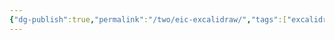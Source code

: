 ```yaml
---
{"dg-publish":true,"permalink":"/two/eic-excalidraw/","tags":["excalidraw"],"noteIcon":""}
---
```

<style> .container {font-family: sans-serif; text-align: center;} .button-wrapper button {z-index: 1;height: 40px; width: 100px; margin: 10px;padding: 5px;} .excalidraw .App-menu_top .buttonList { display: flex;} .excalidraw-wrapper { height: 800px; margin: 50px; position: relative;} :root[dir="ltr"] .excalidraw .layer-ui__wrapper .zen-mode-transition.App-menu_bottom--transition-left {transform: none;} </style><script src="https://cdn.jsdelivr.net/npm/react@17/umd/react.production.min.js"></script><script src="https://cdn.jsdelivr.net/npm/react-dom@17/umd/react-dom.production.min.js"></script><script type="text/javascript" src="https://cdn.jsdelivr.net/npm/@excalidraw/excalidraw@0/dist/excalidraw.production.min.js"></script><div id="EICexcalidraw.md"></div><script>(function(){const InitialData={"type":"excalidraw","version":2,"source":"https://github.com/zsviczian/obsidian-excalidraw-plugin/releases/tag/1.8.23","elements":[{"id":"O1MBnmFhhtCTb03i47KZ8","type":"rectangle","x":-10.466796875,"y":-135.955078125,"width":141,"height":57,"angle":0,"strokeColor":"#000000","backgroundColor":"transparent","fillStyle":"hachure","strokeWidth":1,"strokeStyle":"solid","roughness":1,"opacity":100,"groupIds":[],"roundness":{"type":3},"seed":1415768156,"version":18,"versionNonce":780070372,"isDeleted":false,"boundElements":[{"type":"text","id":"giJ2V60M"},{"id":"Xcj3VtoyvDQOEu_FFJnd1","type":"arrow"}],"updated":1681741358141,"link":null,"locked":false},{"id":"giJ2V60M","type":"text","x":38.643218994140625,"y":-119.955078125,"width":42.77996826171875,"height":25,"angle":0,"strokeColor":"#000000","backgroundColor":"transparent","fillStyle":"hachure","strokeWidth":1,"strokeStyle":"solid","roughness":1,"opacity":100,"groupIds":[],"roundness":null,"seed":1849873380,"version":4,"versionNonce":1921133284,"isDeleted":false,"boundElements":null,"updated":1681741324223,"link":null,"locked":false,"text":"TBS","rawText":"TBS","fontSize":20,"fontFamily":1,"textAlign":"center","verticalAlign":"middle","baseline":18,"containerId":"O1MBnmFhhtCTb03i47KZ8","originalText":"TBS","lineHeight":1.25},{"id":"X01phWcChIIOj_Rw4fRG8","type":"diamond","x":-217.1796875,"y":-82.001953125,"width":109,"height":82,"angle":0,"strokeColor":"#000000","backgroundColor":"transparent","fillStyle":"hachure","strokeWidth":1,"strokeStyle":"solid","roughness":1,"opacity":100,"groupIds":[],"roundness":{"type":2},"seed":899176924,"version":27,"versionNonce":2133388900,"isDeleted":false,"boundElements":[{"type":"text","id":"7F7p48Bp"},{"id":"Xcj3VtoyvDQOEu_FFJnd1","type":"arrow"},{"id":"-R-PucobF2ZFFG1ITNyzR","type":"arrow"}],"updated":1681741360332,"link":null,"locked":false},{"id":"7F7p48Bp","type":"text","x":-181.05967712402344,"y":-53.501953125,"width":37.259979248046875,"height":25,"angle":0,"strokeColor":"#000000","backgroundColor":"transparent","fillStyle":"hachure","strokeWidth":1,"strokeStyle":"solid","roughness":1,"opacity":100,"groupIds":[],"roundness":null,"seed":1604925540,"version":7,"versionNonce":180036060,"isDeleted":false,"boundElements":null,"updated":1681741329787,"link":null,"locked":false,"text":"EIC","rawText":"EIC","fontSize":20,"fontFamily":1,"textAlign":"center","verticalAlign":"middle","baseline":18,"containerId":"X01phWcChIIOj_Rw4fRG8","originalText":"EIC","lineHeight":1.25},{"type":"rectangle","version":35,"versionNonce":1696590564,"isDeleted":false,"id":"SmSbaqB7_diMm-xcnQNIl","fillStyle":"hachure","strokeWidth":1,"strokeStyle":"solid","roughness":1,"opacity":100,"angle":0,"x":-39.4140625,"y":87.4609375,"strokeColor":"#000000","backgroundColor":"transparent","width":141,"height":60,"seed":489076700,"groupIds":[],"roundness":{"type":3},"boundElements":[{"type":"text","id":"tVmzExSx"},{"id":"-R-PucobF2ZFFG1ITNyzR","type":"arrow"}],"updated":1681741360332,"link":null,"locked":false},{"type":"text","version":34,"versionNonce":1490628324,"isDeleted":false,"id":"tVmzExSx","fillStyle":"hachure","strokeWidth":1,"strokeStyle":"solid","roughness":1,"opacity":100,"angle":0,"x":-14.414039611816406,"y":92.4609375,"strokeColor":"#000000","backgroundColor":"transparent","width":90.99995422363281,"height":50,"seed":933643236,"groupIds":[],"roundness":null,"boundElements":null,"updated":1681741348038,"link":null,"locked":false,"fontSize":20,"fontFamily":1,"text":"DER \nSPIEGEL","rawText":"DER SPIEGEL","textAlign":"center","verticalAlign":"middle","containerId":"SmSbaqB7_diMm-xcnQNIl","originalText":"DER SPIEGEL","lineHeight":1.25,"baseline":43},{"id":"Xcj3VtoyvDQOEu_FFJnd1","type":"arrow","x":-23.3203125,"y":-109.74609375,"width":112.5078125,"height":42.2421875,"angle":0,"strokeColor":"#000000","backgroundColor":"transparent","fillStyle":"hachure","strokeWidth":1,"strokeStyle":"solid","roughness":1,"opacity":100,"groupIds":[],"roundness":{"type":2},"seed":1702063076,"version":57,"versionNonce":798642780,"isDeleted":false,"boundElements":null,"updated":1681741358141,"link":null,"locked":false,"points":[[0,0],[-112.5078125,42.2421875]],"lastCommittedPoint":null,"startBinding":{"elementId":"O1MBnmFhhtCTb03i47KZ8","focus":0.6110054735719826,"gap":12.853515625},"endBinding":{"elementId":"X01phWcChIIOj_Rw4fRG8","focus":-0.4004942551679593,"gap":4.556747415546752},"startArrowhead":null,"endArrowhead":"arrow"},{"id":"-R-PucobF2ZFFG1ITNyzR","type":"arrow","x":-46.31640625,"y":113.98828125,"width":88.6328125,"height":130.5625,"angle":0,"strokeColor":"#000000","backgroundColor":"transparent","fillStyle":"hachure","strokeWidth":1,"strokeStyle":"solid","roughness":1,"opacity":100,"groupIds":[],"roundness":{"type":2},"seed":366454492,"version":42,"versionNonce":1834198364,"isDeleted":false,"boundElements":null,"updated":1681741360332,"link":null,"locked":false,"points":[[0,0],[-88.6328125,-130.5625]],"lastCommittedPoint":null,"startBinding":{"elementId":"SmSbaqB7_diMm-xcnQNIl","focus":-0.8258891621286084,"gap":6.90234375},"endBinding":{"elementId":"X01phWcChIIOj_Rw4fRG8","focus":-0.20454340040845795,"gap":3.4275731803413265},"startArrowhead":null,"endArrowhead":"arrow"},{"id":"JXg8ICFDOggJFfl9aoDWb","type":"arrow","x":-135.81640625,"y":-73.5859375,"width":113.046875,"height":40.453125,"angle":0,"strokeColor":"#000000","backgroundColor":"transparent","fillStyle":"hachure","strokeWidth":1,"strokeStyle":"solid","roughness":1,"opacity":100,"groupIds":[],"roundness":{"type":2},"seed":857322084,"version":38,"versionNonce":1353112412,"isDeleted":true,"boundElements":null,"updated":1681741355410,"link":null,"locked":false,"points":[[0,0],[113.046875,-40.453125]],"lastCommittedPoint":null,"startBinding":{"elementId":"X01phWcChIIOj_Rw4fRG8","focus":-0.5602713496279097,"gap":9.424061418977672},"endBinding":{"elementId":"O1MBnmFhhtCTb03i47KZ8","focus":0.674032872464126,"gap":12.302734375},"startArrowhead":null,"endArrowhead":"arrow"}],"appState":{"theme":"light","viewBackgroundColor":"#ffffff","currentItemStrokeColor":"#000000","currentItemBackgroundColor":"transparent","currentItemFillStyle":"hachure","currentItemStrokeWidth":1,"currentItemStrokeStyle":"solid","currentItemRoughness":1,"currentItemOpacity":100,"currentItemFontFamily":1,"currentItemFontSize":20,"currentItemTextAlign":"left","currentItemStartArrowhead":null,"currentItemEndArrowhead":"arrow","scrollX":339,"scrollY":360.9765625,"zoom":{"value":1},"currentItemRoundness":"round","gridSize":null,"colorPalette":{},"currentStrokeOptions":null,"previousGridSize":null},"files":{}};InitialData.scrollToContent=true;App=()=>{const e=React.useRef(null),t=React.useRef(null),[n,i]=React.useState({width:void 0,height:void 0});return React.useEffect(()=>{i({width:t.current.getBoundingClientRect().width,height:t.current.getBoundingClientRect().height});const e=()=>{i({width:t.current.getBoundingClientRect().width,height:t.current.getBoundingClientRect().height})};return window.addEventListener("resize",e),()=>window.removeEventListener("resize",e)},[t]),React.createElement(React.Fragment,null,React.createElement("div",{className:"excalidraw-wrapper",ref:t},React.createElement(ExcalidrawLib.Excalidraw,{ref:e,width:n.width,height:n.height,initialData:InitialData,viewModeEnabled:!0,zenModeEnabled:!0,gridModeEnabled:!1})))},excalidrawWrapper=document.getElementById("EICexcalidraw.md");ReactDOM.render(React.createElement(App),excalidrawWrapper);})();</script>